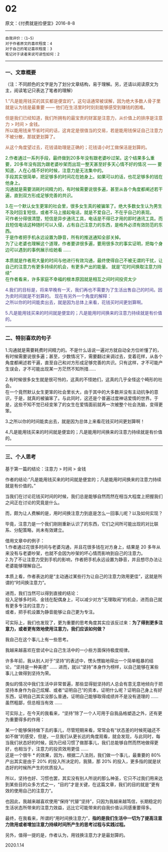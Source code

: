 # 02

原文：《付费就是捡便宜》2016-8-8  

<hr>

```
自我评价：（1~5）
对于作者原文的喜欢程度：4
对于自己的笔记喜欢程度：3
笔记对于读者来说可读性如何：2
```

<hr>

### 一、文章概要   

（注：不同颜色的文字是为了划分文章结构，易于理解。另，还请以阅读原文为主，阅读笔记只表达了笔者的理解）  

<font color=#A0522D>1.”凡是能用钱买的其实都是便宜的”。这句话通常被误解，因为绝大多数人骨子里就是认为钱是最重要 —— 他们在生活里时时刻刻能够感受到赚钱的困难。  

但是我们已经知道，我们所拥有的最宝贵的财富是注意力，从价值上的排序是注意力 > 时间 > 金钱。  
所以能用钱来节省时间的话，这肯定是很值当的交易，若是能用钱保证自己注意力不被分散，那就更划算了。  

从这个角度望过去，花钱请助理是正确的；花钱请小时工做保洁是划算的。 </font>  

<font color=#006400>2.作者通过一系列手段，最终做到20多年没有跟老婆吵过架。这个结果多么重要，20多年没有因为跟老婆吵架而出现一整天甚至好多天心情不好的情况 —— 要知道，人在心情不好的时候，注意力是无法集中的。  
手段其实很简单，把足够多的时间花在她身上。如果可以的话，也花足够多的钱在他身上。  
沟通就是需要消耗时间精力的，有时候需要说很多遍，甚至从各个角度都阐述若干遍，直到双方形成足够完善的共识。  

3.在一个默认女生更笨的社会里，很多女生真的被骗笨了。绝大多数女生认为男生不及时回复短信，或者不马上接起电话，就是不爱自己，不在乎自己的表现。  
可作者分得很清楚，短信是异步通讯工具，电话是不得已才用的即时通讯工具。而且短信电话这种随时可以入侵，占有自己注意力的东西，是格外必须有效防范的东西。  
于是作者把手机永远设置为静音，所有的推送通知全部关掉。  
为了让老婆也理解这个道理，作者要讲很多遍，要用很多次的事实证明，把每个身边可以遇到的事例展示给她看 ……  

本质就是作者用大量的时间与他进行有效沟通，最终使得自己不被无谓的干扰，让自己的注意力有更多持续的机会，有更多产出的能量。
就是”花时间换取注意力持续”  
在作者看来，许多家庭不幸福的根本原因就是相互之间时间投资太少  
 </font>

<font color=#483D8B>4.我们的目标是，将来早晚有一天，我们再也不需要为了生活出售自己的时间。因为卖时间就是不划算的。
现在有另外一个角度的解释：  
之所以你的时间能卖出去，就是因为总体上来看，花钱买时间更划算啊。  

5.凡是能用钱买来的时间就是便宜的；凡是能用时间换来的注意力持续就是有价值的。 </font>  

<hr>

### 二、特别喜欢的句子  

1.沟通就是需要耗费时间精力的。不是什么话说一遍对方就自动全方位听懂了的，有时候需要说很多遍；甚至，少数情况下，需要翻过来调过去，变着花样，从各个角度都阐述若干遍，直至自己和对方形成足够完善的共识。只有这样，才不可能产生误会，才不可能出现某一方茫然不知所措……  

2.有时候很多女生就是很可怜的，这真的不怪她们，这真的几乎全怪这个畸形的社会。  
在一个竟然默认女生更笨的社会里长大，由于其中的大多数并没有主动抗争的意识，于是，就真的被骗笨了。与此同时，这还是个普遍过度神话爱情的世界。于是，这些不知不觉已经变笨了的女生在爱情面前就再一次被整个社会洗脑，变得更笨。  

3.之所以你的时间能卖出去，就是因为总体上来看花钱买时间更划算啊！  

4.凡是能用钱买来的时间就是便宜的；凡是能用时间换来的注意力持续就是有价值的。  

<hr>

### 三、个人思考  

基于第一篇的结论：注意力 > 时间 > 金钱  

作者的结论:“凡是能用钱买来的时间就是便宜的；凡是能用时间换来的注意力持续就是有价值的。”  

当我们在讨论花钱买时间的时候，我们总是能够自然而然在相当大程度上把握我们之间正在讨论的究竟是什么。  

而，颇为让人费解的是，用时间换注意力到底是怎么一回事儿呢？以及如何实现？  

毕竟，注意力是一个我们刚刚重新认识了的东西，它们之间所可能出现的对比联系、分配策略，尚未有效建立。  

借用文章中的例子：  
1.作者通过花很多时间与老婆沟通，并且花很多钱在对方身上，结果是 20 多年从来没有与老婆吵架，也就不会因为吵架的坏心情而影响到自己的注意力。  
2.为了不让注意力受到手机的影响，作者把手机永远设置为静音，并且想尽办法让老婆能够理解自己。  

本质上看，作者表达的是“主动通过某些行为让自己的注意力效用更佳”，这就是所谓的“时间换注意力”。  

进而，我们当然可以得到直接的结论：  
投入足够多时间、金钱在配偶身上，可以减少对方“无理取闹”的机会，进而自己就有更多专注的注意力；  
或者，把手机设置为静音能够让自己更为专注。  

可实际上，我们也发现了，更为重要的思考角度其实应该反过来：**为了得到更多注意力，或者更有效地使用注意力，我们应该如何做？**  

我自己在这个事儿上有一些思考。  

我越来越喜欢在尝试中让自己生活中的一小些方面保持极度规律。  

许多年前，我从别人对于“坚持”的表述中，愣头愣脑地得出一个简单粗暴的结论，“坚持是一种美德” …… 进而，就以“坚持”本身作为榜样，以自己能够在某些事儿上做得到坚持为荣。  

类似的情况中我们生活中非常普遍，那些显得挺坚持的人总会有意无意地倾向于把坚持本身作为自己炫耀、或者“证明自己”的资本，证明什么呢？证明自己身上有好东西，证明自己其实没那么普通，证明自己能够取得成绩并不是没有道理的 …… 虽然粗鄙，但总相当有效 ……  

可实际上，在今天的我看来，“坚持”除了一个人可用于自我品格塑造之外，还有更为重要得多的作用：  

某一个能够保持做下去的事儿，尽管短期来看，常常会有“状态差的时候死磕还不如不做”的感受，但是，一旦我们从更长远的角度观看，就会发现，与此同时，每当我们状态好的时候，因为已经习惯了做那事儿，我们总能够自然而然地做得更好，也相当于，注意力的投资效用更佳 ……  
这是一个很牛 * 的效果，因为，根据二八法则，我们做一个事儿，最重要的 80% 产出其实是由于 20% 的投入所决定的，我猜，那 20% 的投入，更多指的就是状态好的时候所产生的优质投入。  

所以，坚持也好、习惯也罢，其实没有别人所说的那么神圣，它只不过我们用来达到某些目的众多方式之一，“目的”才是关键，在这篇文章，我们的目的就是“更有效的使用自己的注意力”。  

也因此，我越来越喜欢使用“保持”代替“坚持”，只因为我越来越笃信，长期稳定的生活状态所带来的注意力效益，远比它可能带来的自我价值认同感重要得多。  

最终，在我看来，所谓的“用时间换注意力”，**指的是我们生活中一切为了提高注意力效用或者增加注意力持续时间所产生的思考过程与实践过程。**  

另外，值得一提的是，作者认为，用钱换注意力才是最划算的。  

2020.1.14